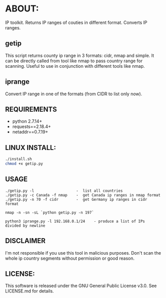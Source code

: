 # ABOUT:

IP toolkit. Returns IP ranges of couties in different format. Converts IP ranges.

## getip
This script returns county ip range in 3 formats: cidr, nmap and simple. It can be directly called from tool like nmap to pass country range for scanning. Useful to use in conjunction with different tools like nmap.

## iprange
Convert IP range in one of the formats (from CIDR to list only now).

## REQUIREMENTS
* python 2.7.14+
* requests==2.18.4+
* netaddr==0.7.19+

## LINUX INSTALL:
```bash
./install.sh
chmod +x getip.py
```

## USAGE
```
./getip.py -l                   -  list all countries
./getip.py -c Canada -f nmap    -  get Canada ip ranges in nmap format
./getip.py -n 70 -f cidr        -  get Germany ip ranges in cidr format

nmap -n -sn -sL `python getip.py -n 197`

python3 iprange.py -l 192.168.0.1/24    - produce a list of IPs divided by newline
```

## DISCLAIMER
I'm not responsible if you use this tool in malicious purposes. Don't scan the whole ip country segments without permission or good reason.

## LICENSE:
This software is released under the GNU General Public License v3.0. See LICENSE.md for details.
